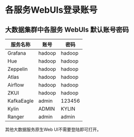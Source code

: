 # 各服务WebUIs登录账号



## 大数据集群中各服务 WebUIs 默认账号密码

| 服务名称   | 账号   | 密码   |
| ---------- | ------ | ------ |
| Grafana    | hadoop | hadoop |
| Hue        | hadoop | hadoop |
| Zeppelin   | hadoop | hadoop |
| Atlas      | hadoop | hadoop |
| Airflow    | hadoop | hadoop |
| ZKUI       | hadoop | hadoop |
| KafkaEagle | admin  | 123456 |
| Kylin      | ADMIN  | KYLIN  |
| Ranger     | admin  | admin  |

其他大数据服务原生Web UI不需要登陆即可打开。

